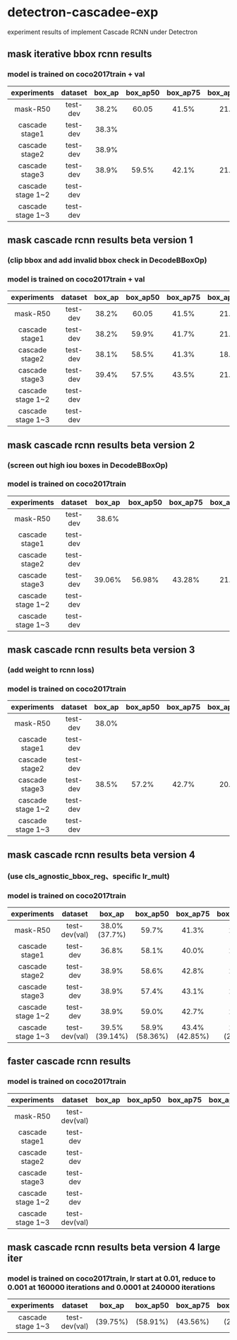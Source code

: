 # detectron-cascadee-exp
experiment results of implement Cascade RCNN under Detectron

## mask iterative bbox rcnn results
### model is trained on coco2017train + val
| experiments | dataset | box_ap | box_ap50 | box_ap75 | box_ap_small | box_ap_medium | box_ap_large | mask_ap | mask_ap50 | mask_ap75 | mask_ap_small | mask_ap_medium | mask_ap_large |
|:---:|:---:|:---:|:---:|:---:|:---:|:---:|:---:|:---:|:---:|:---:|:---:|:---:|:---:|
| mask-R50       | test-dev | 38.2% | 60.05 | 41.5% | 21.8% | 40.3% | 48.4% | 34.3% | 56.5% | 36.3% | 14.9% | 36.1% | 49.7% |
| cascade stage1 | test-dev | 38.3% |       |       |       |       |       | 34.2% |       |       |       |       |       |
| cascade stage2 | test-dev | 38.9% |       |       |       |       |       | 34.1% |       |       |       |       |       |
| cascade stage3 | test-dev | 38.9% | 59.5% | 42.1% | 21.5% | 40.7% | 50.2% | 34.0% | 56.1% | 35.9% | 14.8% | 35.5% | 49.5% |
| cascade stage 1~2 | test-dev |    |       |       |       |       |       |       |       |       |       |       |       |
| cascade stage 1~3 | test-dev |    |       |       |       |       |       |       |       |       |       |       |       |


## mask cascade rcnn results beta version 1
### (clip bbox and add invalid bbox check in DecodeBBoxOp)
### model is trained on coco2017train + val

| experiments | dataset | box_ap | box_ap50 | box_ap75 | box_ap_small | box_ap_medium | box_ap_large | mask_ap | mask_ap50 | mask_ap75 | mask_ap_small | mask_ap_medium | mask_ap_large |
|:---:|:---:|:---:|:---:|:---:|:---:|:---:|:---:|:---:|:---:|:---:|:---:|:---:|:---:|
| mask-R50       | test-dev | 38.2% | 60.05 | 41.5% | 21.8% | 40.3% | 48.4% | 34.3% | 56.5% | 36.3% | 14.9% | 36.1% | 49.7% |
| cascade stage1 | test-dev | 38.2% | 59.9% | 41.7% | 21.7% | 40.4% | 48.4% | 34.2% | 56.4% | 36.1% | 15.0% | 36.0% | 49.5% |
| cascade stage2 | test-dev | 38.1% | 58.5% | 41.3% | 18.2% | 39.7% | 53.4% | 34.7% | 56.5% | 36.8% | 15.1% | 36.5% | 50.6% |
| cascade stage3 | test-dev | 39.4% | 57.5% | 43.5% | 21.4% | 41.2% | 51.1% | 34.2% | 55.0% | 36.4% | 14.7% | 35.9% | 49.9% |
| cascade stage 1~2 | test-dev |    |       |       |       |       |       |       |       |       |       |       |       |
| cascade stage 1~3 | test-dev |    |       |       |       |       |       |       |       |       |       |       |       |


## mask cascade rcnn results beta version 2
### (screen out high iou boxes in DecodeBBoxOp)
### model is trained on coco2017train

| experiments | dataset | box_ap | box_ap50 | box_ap75 | box_ap_small | box_ap_medium | box_ap_large | mask_ap | mask_ap50 | mask_ap75 | mask_ap_small | mask_ap_medium | mask_ap_large |
|:---:|:---:|:---:|:---:|:---:|:---:|:---:|:---:|:---:|:---:|:---:|:---:|:---:|:---:|
| mask-R50       | test-dev | 38.6%  |        |        |        |        |        | 34.5%  |        |        |        |        |        |
| cascade stage1 | test-dev |        |        |        |        |        |        |        |        |        |        |        |        |
| cascade stage2 | test-dev |        |        |        |        |        |        |        |        |        |        |        |        |
| cascade stage3 | test-dev | 39.06% | 56.98% | 43.28% | 21.86% | 41.54% | 52.41% | 34.20% | 54.47% | 36.65% | 15.11% | 36.47% | 51.51% | 
| cascade stage 1~2 | test-dev |     |        |        |        |        |        |        |        |        |        |        |        |
| cascade stage 1~3 | test-dev |     |        |        |        |        |        |        |        |        |        |        |        |


## mask cascade rcnn results beta version 3
### (add weight to rcnn loss)
### model is trained on coco2017train

| experiments | dataset | box_ap | box_ap50 | box_ap75 | box_ap_small | box_ap_medium | box_ap_large | mask_ap | mask_ap50 | mask_ap75 | mask_ap_small | mask_ap_medium | mask_ap_large |
|:---:|:---:|:---:|:---:|:---:|:---:|:---:|:---:|:---:|:---:|:---:|:---:|:---:|:---:|
| mask-R50       | test-dev | 38.0% |        |        |        |        |        | 34.5%  |        |        |        |        |        |
| cascade stage1 | test-dev |        |        |        |        |        |        |        |        |        |        |        |        |
| cascade stage2 | test-dev |        |        |        |        |        |        |        |        |        |        |        |        |
| cascade stage3 | test-dev | 38.5% | 57.2% | 42.7% | 20.9% | 40.7% | 49.1% |        |        |        |        |        |        |
| cascade stage 1~2 | test-dev |     |        |        |        |        |        |        |        |        |        |        |        |
| cascade stage 1~3 | test-dev |     |        |        |        |        |        |        |        |        |        |        |        |


## mask cascade rcnn results beta version 4
### (use cls_agnostic_bbox_reg、specific lr_mult)
### model is trained on coco2017train
| experiments | dataset | box_ap | box_ap50 | box_ap75 | box_ap_small | box_ap_medium | box_ap_large | mask_ap | mask_ap50 | mask_ap75 | mask_ap_small | mask_ap_medium | mask_ap_large |
|:---:|:---:|:---:|:---:|:---:|:---:|:---:|:---:|:---:|:---:|:---:|:---:|:---:|:---:|
| mask-R50 | test-dev(val) | 38.0%(37.7%) | 59.7% | 41.3% | 21.2% | 40.2% | 48.1% | 34.2%(33.9%) | 56.4% | 36.0% | 14.8% | 36.0% | 9.7% |
| cascade stage1 | test-dev | 36.8% | 58.1% | 40.0% | 20.3% | 39.0% | 47.2% | 33.5% | 54.9% | 35.4% | 14.3% | 35.2% | 48.2% |
| cascade stage2 | test-dev | 38.9% | 58.6% | 42.8% | 21.0% | 40.9% | 50.5% | 34.4% | 55.6% | 36.6% | 14.5% | 36.0% | 50.2% |
| cascade stage3 | test-dev | 38.9% | 57.4% | 43.1% | 20.8% | 40.8% | 51.0% | 34.3% | 54.7% | 36.7% | 14.4% | 35.8% | 50.0% |
| cascade stage 1~2 | test-dev | 38.9% | 59.0% | 42.7% | 21.3% | 41.0% | 50.5% | 34.4% | 55.8% | 36.5% | 14.6% | 36.0% | 50.3% |
| cascade stage 1~3 | test-dev(val) | 39.5%(39.14%) | 58.9%(58.36%) | 43.4%(42.85%) | 21.5%(21.41%) | 41.4%(41.52%) | 51.3%(53.03%) | 34.6%(34.37%) | 55.8%(55.22%) | 36.8%(36.57%) | 14.8%(15.17%) | 36.2%(36.5%) | 50.4%(52.09%) |


## faster cascade rcnn results
### model is trained on coco2017train
| experiments | dataset | box_ap | box_ap50 | box_ap75 | box_ap_small | box_ap_medium | box_ap_large | mask_ap | mask_ap50 | mask_ap75 | mask_ap_small | mask_ap_medium | mask_ap_large |
|:---:|:---:|:---:|:---:|:---:|:---:|:---:|:---:|:---:|:---:|:---:|:---:|:---:|:---:|
| mask-R50 | test-dev(val) |  |  |  |  |  |  |  |  |  |  |  |  |
| cascade stage1 | test-dev |  |  |  |  |  |  |  |  |  |  |  |  |
| cascade stage2 | test-dev |  |  |  |  |  |  |  |  |  |  |  |  |
| cascade stage3 | test-dev |  |  |  |  |  |  |  |  |  |  |  |  |
| cascade stage 1~2 | test-dev |  |  |  |  |  |  |  |  |  |  |  |  |
| cascade stage 1~3 | test-dev(val) |  |  |  |  |  |  |  |  |  |  |  |  |


## mask cascade rcnn results beta version 4 large iter
### model is trained on coco2017train, lr start at 0.01, reduce to 0.001 at 160000 iterations and 0.0001 at 240000 iterations
| experiments | dataset | box_ap | box_ap50 | box_ap75 | box_ap_small | box_ap_medium | box_ap_large | mask_ap | mask_ap50 | mask_ap75 | mask_ap_small | mask_ap_medium | mask_ap_large |
|:---:|:---:|:---:|:---:|:---:|:---:|:---:|:---:|:---:|:---:|:---:|:---:|:---:|:---:|
| cascade stage 1~3 | test-dev(val) | (39.75%) | (58.91%) | (43.56%) | (21.78%) | (42.13%) | (54.24%) | 35.0%(34.73%) | 56.3%(55.82%) | 37.2%(36.90%) | 15.1%(14.85%) | 36.6%(36.93%) | 51.0%(53.20%) |
